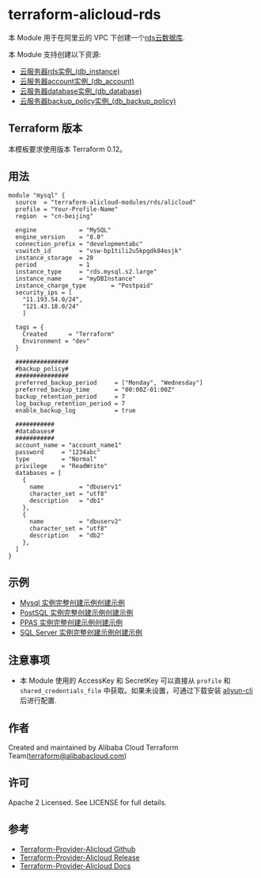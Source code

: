 terraform-alicloud-rds
=====================================================================


本 Module 用于在阿里云的 VPC 下创建一个[rds云数据库](https://help.aliyun.com/document_detail/26092.html). 

本 Module 支持创建以下资源:

* [云服务器rds实例_(db_instance)](https://www.terraform.io/docs/providers/alicloud/r/db_instance.html)
* [云服务器account实例_(db_account)](https://www.terraform.io/docs/providers/alicloud/r/db_account.html)
* [云服务器database实例_(db_database)](https://www.terraform.io/docs/providers/alicloud/r/db_database.html)
* [云服务器backup_policy实例_(db_backup_policy)](https://www.terraform.io/docs/providers/alicloud/r/db_backup_policy.html)

## Terraform 版本

本模板要求使用版本 Terraform 0.12。

## 用法

```hcl
module "mysql" {
  source  = "terraform-alicloud-modules/rds/alicloud"
  profile = "Your-Profile-Name"
  region  = "cn-beijing"
  
  engine            = "MySQL"
  engine_version    = "8.0"
  connection_prefix = "developmentabc"
  vswitch_id        = "vsw-bp1tili2u5kpgdk84osjk"
  instance_storage  = 20
  period            = 1
  instance_type     = "rds.mysql.s2.large"
  instance_name     = "myDBInstance"
  instance_charge_type       = "Postpaid"
  security_ips = [
    "11.193.54.0/24",
    "121.43.18.0/24"
    ]
    
  tags = {
    Created      = "Terraform"
    Environment = "dev"
  }
  
  ###############
  #backup_policy#
  ###############
  preferred_backup_period     = ["Monday", "Wednesday"]
  preferred_backup_time       = "00:00Z-01:00Z"
  backup_retention_period     = 7
  log_backup_retention_period = 7
  enable_backup_log           = true
  
  ###########
  #databases#
  ###########
  account_name = "account_name1"
  password     = "1234abc"
  type         = "Normal"
  privilege    = "ReadWrite"
  databases = [
    {
      name          = "dbuserv1"
      character_set = "utf8"
      description   = "db1"
    },
    {
      name          = "dbuserv2"
      character_set = "utf8"
      description   = "db2"
    },
  ]
}
```

## 示例

* [Mysql 实例完整创建示例创建示例](https://github.com/terraform-alicloud-modules/terraform-alicloud-rds/tree/master/examples/mysql)
* [PostSQL 实例完整创建示例创建示例](https://github.com/terraform-alicloud-modules/terraform-alicloud-rds/tree/master/examples/postgre_sql)
* [PPAS 实例完整创建示例创建示例](https://github.com/terraform-alicloud-modules/terraform-alicloud-rds/tree/master/examples/ppas)
* [SQL Server 实例完整创建示例创建示例](https://github.com/terraform-alicloud-modules/terraform-alicloud-rds/tree/master/examples/sql_server)

## 注意事项

* 本 Module 使用的 AccessKey 和 SecretKey 可以直接从 `profile` 和 `shared_credentials_file` 中获取。如果未设置，可通过下载安装 [aliyun-cli](https://github.com/aliyun/aliyun-cli#installation) 后进行配置.

作者
-------
Created and maintained by Alibaba Cloud Terraform Team(terraform@alibabacloud.com)

许可
----
Apache 2 Licensed. See LICENSE for full details.

参考
---------
* [Terraform-Provider-Alicloud Github](https://github.com/terraform-providers/terraform-provider-alicloud)
* [Terraform-Provider-Alicloud Release](https://releases.hashicorp.com/terraform-provider-alicloud/)
* [Terraform-Provider-Alicloud Docs](https://www.terraform.io/docs/providers/alicloud/index.html)


